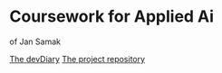 # Coursework for Applied Ai

of Jan Samak

[The devDiary](https://jsamak.pages.coco.study/applied-ai-devdiary/)
[The project repository](https://git.coco.study/jsamak/neurosight)